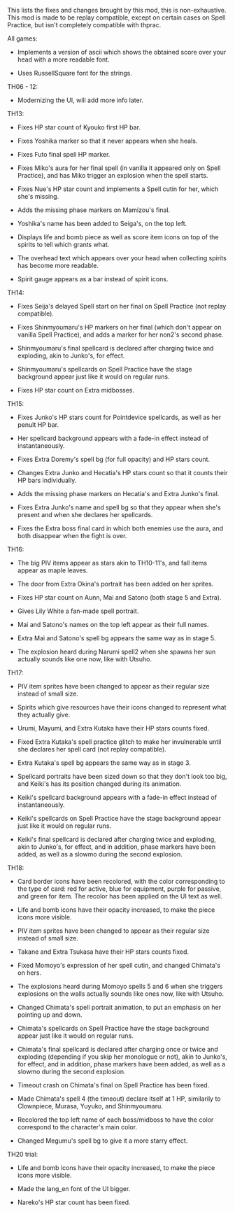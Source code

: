 This lists the fixes and changes brought by this mod, this is non-exhaustive. This mod is made to be replay compatible, except on certain cases on Spell Practice, but isn't completely compatible with thprac.


All games:

- Implements a version of ascii which shows the obtained score over your head with a more readable font.

- Uses RussellSquare font for the strings.


TH06 - 12:

- Modernizing the UI, will add more info later.


TH13:

- Fixes HP star count of Kyouko first HP bar.

- Fixes Yoshika marker so that it never appears when she heals.

- Fixes Futo final spell HP marker.

- Fixes Miko's aura for her final spell (in vanilla it appeared only on Spell Practice), and has Miko trigger an explosion when the spell starts.

- Fixes Nue's HP star count and implements a Spell cutin for her, which she's missing.

- Adds the missing phase markers on Mamizou's final.

- Yoshika's name has been added to Seiga's, on the top left.

- Displays life and bomb piece as well as score item icons on top of the spirits to tell which grants what.

- The overhead text which appears over your head when collecting spirits has become more readable.

- Spirit gauge appears as a bar instead of spirit icons.


TH14:

- Fixes Seija's delayed Spell start on her final on Spell Practice (not replay compatible).

- Fixes Shinmyoumaru's HP markers on her final (which don't appear on vanilla Spell Practice), and adds a marker for her non2's second phase.

- Shinmyoumaru's final spellcard is declared after charging twice and exploding, akin to Junko's, for effect.

- Shinmyoumaru's spellcards on Spell Practice have the stage background appear just like it would on regular runs.

- Fixes HP star count on Extra midbosses.


TH15:

- Fixes Junko's HP stars count for Pointdevice spellcards, as well as her penult HP bar.

- Her spellcard background appears with a fade-in effect instead of instantaneously.

- Fixes Extra Doremy's spell bg (for full opacity) and HP stars count.

- Changes Extra Junko and Hecatia's HP stars count so that it counts their HP bars individually.

- Adds the missing phase markers on Hecatia's and Extra Junko's final.

- Fixes Extra Junko's name and spell bg so that they appear when she's present and when she declares her spellcards.

- Fixes the Extra boss final card in which both enemies use the aura, and both disappear when the fight is over.


TH16:

- The big PIV items appear as stars akin to TH10-11's, and fall items appear as maple leaves.

- The door from Extra Okina's portrait has been added on her sprites.

- Fixes HP star count on Aunn, Mai and Satono (both stage 5 and Extra).

- Gives Lily White a fan-made spell portrait.

- Mai and Satono's names on the top left appear as their full names.

- Extra Mai and Satono's spell bg appears the same way as in stage 5.

- The explosion heard during Narumi spell2 when she spawns her sun actually sounds like one now, like with Utsuho.


TH17:

- PIV item sprites have been changed to appear as their regular size instead of small size.

- Spirits which give resources have their icons changed to represent what they actually give.

- Urumi, Mayumi, and Extra Kutaka have their HP stars counts fixed.

- Fixed Extra Kutaka's spell practice glitch to make her invulnerable until she declares her spell card (not replay compatible). 

- Extra Kutaka's spell bg appears the same way as in stage 3.

- Spellcard portraits have been sized down so that they don't look too big, and Keiki's has its position changed during its animation.

- Keiki's spellcard background appears with a fade-in effect instead of instantaneously.

- Keiki's spellcards on Spell Practice have the stage background appear just like it would on regular runs.

- Keiki's final spellcard is declared after charging twice and exploding, akin to Junko's, for effect, and in addition, phase markers have been added, as well as a slowmo during the second explosion.


TH18:

- Card border icons have been recolored, with the color corresponding to the type of card: red for active, blue for equipment, purple for passive, and green for item. The recolor has been applied on the UI text as well.

- Life and bomb icons have their opacity increased, to make the piece icons more visible.

- PIV item sprites have been changed to appear as their regular size instead of small size.

- Takane and Extra Tsukasa have their HP stars counts fixed.

- Fixed Momoyo's expression of her spell cutin, and changed Chimata's on hers.

- The explosions heard during Momoyo spells 5 and 6 when she triggers explosions on the walls actually sounds like ones now, like with Utsuho.

- Changed Chimata's spell portrait animation, to put an emphasis on her pointing up and down.

- Chimata's spellcards on Spell Practice have the stage background appear just like it would on regular runs.

- Chimata's final spellcard is declared after charging once or twice and exploding (depending if you skip her monologue or not), akin to Junko's, for effect, and in addition, phase markers have been added, as well as a slowmo during the second explosion.

- Timeout crash on Chimata's final on Spell Practice has been fixed.

- Made Chimata's spell 4 (the timeout) declare itself at 1 HP, similarily to Clownpiece, Murasa, Yuyuko, and Shinmyoumaru.

- Recolored the top left name of each boss/midboss to have the color correspond to the character's main color.

- Changed Megumu's spell bg to give it a more starry effect.


TH20 trial:

- Life and bomb icons have their opacity increased, to make the piece icons more visible.

- Made the lang_en font of the UI bigger.

- Nareko's HP star count has been fixed.
